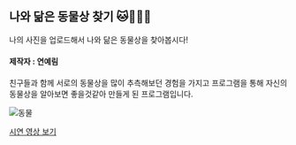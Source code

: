 나와 닮은 동물상 찾기 :cat::rabbit::dog::bear:
----------------------
나의 사진을 업로드해서 나와 닮은 동물상을 찾아봅시다!
#### 제작자 : 연예림
친구들과 함께 서로의 동물상을 많이 추측해보던 경험을 가지고 
프로그램을 통해 자신의 동물상을 알아보면 좋을것같아 만들게 된 프로그램입니다.

![동물](https://user-images.githubusercontent.com/71479345/100473831-9b5acb80-3122-11eb-964c-e69b714443b5.png)

[시연 영상 보기](https://youtu.be/aBGY4WbUFxg)
